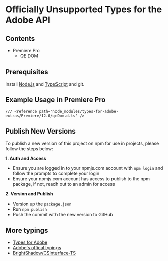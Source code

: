 # Officially Unsupported Types for the Adobe API

## Contents

- Premiere Pro
  - QE DOM

## Prerequisites

Install [Node.js](https://nodejs.org/en/download/) and [TypeScript](https://www.typescriptlang.org/#download-links) and git.

## Example Usage in Premiere Pro

```
/// <reference path='node_modules/types-for-adobe-extras/Premiere/12.0/qeDom.d.ts' />
```

## Publish New Versions

To publish a new version of this project on npm for use in projects, please follow the steps below:

**1. Auth and Access**

- Ensure you are logged in to your npmjs.com account with `npm login` and follow the prompts to complete your login
- Ensure your npmjs.com account has access to publish to the npm package, if not, reach out to an admin for access

**2. Version and Publish**

- Version up the `package.json`
- Run `npm publish`
- Push the commit with the new version to GitHub

## More typings

- [Types for Adobe](https://github.com/bbb999/types-for-adobe)
- [Adobe's offical typings](https://github.com/Adobe-CEP/Samples/tree/master/TypeScript/typings)
- [BrightShadow/CSInterface-TS](https://github.com/BrightShadow/CSInterface-TS)
